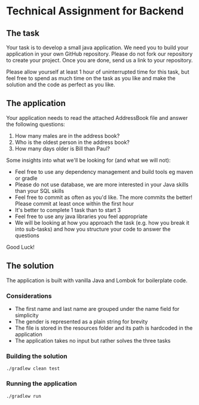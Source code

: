 # Technical Assignment for Backend

## The task

Your task is to develop a small java application. We need you to build your application in your own GitHub repository.
Please do not fork our repository to create your project. Once you are done, send us a link to your repository.

Please allow yourself at least 1 hour of uninterrupted time for this task, but feel free to spend as much time on the
task as you like and make the solution and the code as perfect as you like.

## The application

Your application needs to read the attached AddressBook file and answer the following questions:

1. How many males are in the address book?
2. Who is the oldest person in the address book?
3. How many days older is Bill than Paul?

Some insights into what we'll be looking for (and what we will not):

- Feel free to use any dependency management and build tools eg maven or gradle
- Please do not use database, we are more interested in your Java skills than your SQL skills
- Feel free to commit as often as you'd like. The more commits the better! Please commit at least once within the first
  hour
- It's better to complete 1 task than to start 3
- Feel free to use any java libraries you feel appropriate
- We will be looking at how you approach the task (e.g. how you break it into sub-tasks) and how you structure your code
  to answer the questions

Good Luck!

## The solution

The application is built with vanilla Java and Lombok for boilerplate code.

### Considerations

- The first name and last name are grouped under the name field for simplicity
- The gender is represented as a plain string for brevity
- The file is stored in the resources folder and its path is hardcoded in the application
- The application takes no input but rather solves the three tasks

### Building the solution

```
./gradlew clean test
```

### Running the application

```
./gradlew run
```